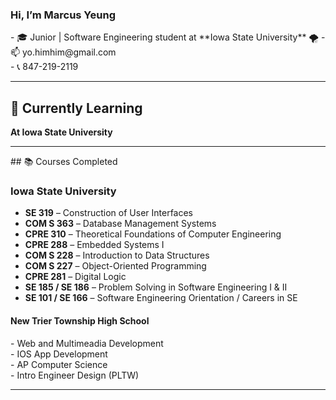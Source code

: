 
<h3> Hi, I’m Marcus Yeung </h3>
- 🎓 Junior | Software Engineering student at **Iowa State University** 🌪️  
- 📫 yo.himhim@gmail.com <br>
- 📞 847-219-2119 <br>

<hr>


## 🚀 Currently Learning

**At Iowa State University** 


<hr>
## 📚 Courses Completed

### Iowa State University
- **SE 319** – Construction of User Interfaces  
- **COM S 363** – Database Management Systems  
- **CPRE 310** – Theoretical Foundations of Computer Engineering  
- **CPRE 288** – Embedded Systems I  
- **COM S 228** – Introduction to Data Structures  
- **COM S 227** – Object-Oriented Programming  
- **CPRE 281** – Digital Logic  
- **SE 185 / SE 186** – Problem Solving in Software Engineering I & II  
- **SE 101 / SE 166** – Software Engineering Orientation / Careers in SE 
<h4> New Trier Township High School</h4>
- Web and Multimeadia Development <br>
- IOS App Development <br>
- AP Computer Science <br>
- Intro Engineer Design (PLTW) <br>

<hr>


<!---
yohimhim/yohimhim is a ✨ special ✨ repository because its `README.md` (this file) appears on your GitHub profile.
You can click the Preview link to take a look at your changes.
--->
